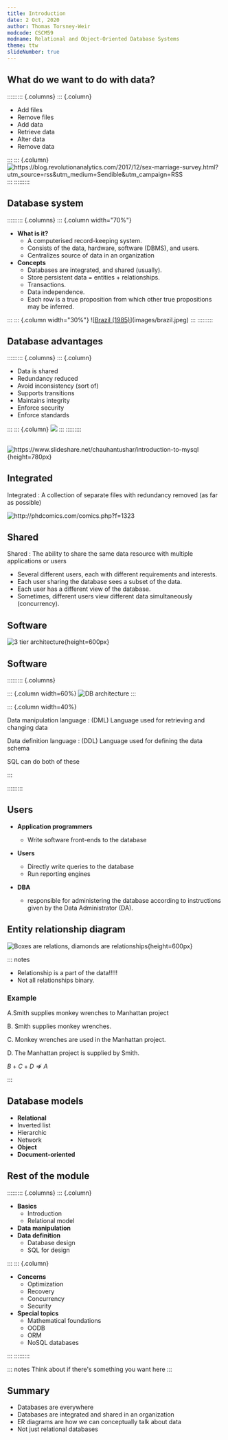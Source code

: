 ```yaml
---
title: Introduction
date: 2 Oct, 2020
author: Thomas Torsney-Weir
modcode: CSCM59
modname: Relational and Object-Oriented Database Systems
theme: ttw
slideNumber: true
---
```


## What do we want to do with data?

::::::::: {.columns}
::: {.column}

* Add files
* Remove files
* Add data
* Retrieve data
* Alter data
* Remove data

:::
::: {.column}
![<https://blog.revolutionanalytics.com/2017/12/sex-marriage-survey.html?utm_source=rss&utm_medium=Sendible&utm_campaign=RSS>](images/excel_bad.png)
:::
:::::::::

## Database system

::::::::: {.columns}
::: {.column width="70%"}


* **What is it?**
    * A computerised record-keeping system. 
    * Consists of the data, hardware, software (DBMS), and users.
    * Centralizes source of data in an organization
* **Concepts**
    * Databases are integrated, and shared (usually). 
    * Store persistent data = entities + relationships.
    * Transactions.
    * Data independence.
    * Each row is a true proposition from which other true propositions may be inferred.

:::
::: {.column width="30%"}
![[Brazil (1985)](https://en.wikipedia.org/wiki/Brazil_(1985_film))](images/brazil.jpeg)
:::
:::::::::

## Database advantages

::::::::: {.columns}
::: {.column}

* Data is shared
* Redundancy reduced
* Avoid inconsistency (sort of)
* Supports transitions
* Maintains integrity
* Enforce security
* Enforce standards

:::
::: {.column}
![](images/db_usage.svg)
:::
:::::::::

##

![<https://www.slideshare.net/chauhantushar/introduction-to-mysql>](images/mysql_overview.png){height=780px}

## Integrated

Integrated
  : A collection of separate files with redundancy removed (as far as possible)

![<http://phdcomics.com/comics.php?f=1323>](images/phd052810s.gif)


## Shared

Shared
  : The ability to share the same data resource with multiple applications or users

* Several different users, each with different requirements and interests.
* Each user sharing the database sees a subset of the data.
* Each user has a different view of the database.
* Sometimes, different users view different data simultaneously (concurrency).

## Software

![3 tier architecture](images/software_diagram.svg){height=600px}

## Software

::::::::: {.columns}

::: {.column width=60%}
![DB architecture](images/db_internals.svg)
:::

::: {.column width=40%}

Data manipulation language
  : (DML) Language used for retrieving and changing data

Data definition language
  : (DDL) Language used for defining the data schema

SQL can do both of these

:::

:::::::::

## Users

* **Application programmers**
    - Write software front-ends to the database

* **Users**
    - Directly write queries to the database
    - Run reporting engines

* **DBA**
    - responsible for administering the database according to instructions given by the Data Administrator (DA).

## Entity relationship diagram

![Boxes are relations, diamonds are relationships](images/er_diagram.svg){height=600px}

::: notes

* Relationship is a part of the data!!!!!
* Not all relationships binary.

### Example

A.Smith supplies monkey wrenches to Manhattan project

B. Smith supplies monkey wrenches.

C. Monkey wrenches are used in the Manhattan project.

D. The Manhattan project is supplied by Smith.

$B + C + D \nRightarrow A$

:::

## Database models

* **Relational**
* Inverted list
* Hierarchic
* Network
* **Object**
* **Document-oriented**

## Rest of the module

::::::::: {.columns}
::: {.column}

* **Basics**
    - Introduction
    - Relational model
* **Data manipulation**
* **Data definition**
    - Database design
    - SQL for design

:::
::: {.column}

* **Concerns**
    - Optimization
    - Recovery
    - Concurrency
    - Security
* **Special topics**
    - Mathematical foundations
    - OODB
    - ORM
    - NoSQL databases

:::
:::::::::

::: notes
Think about if there's something you want here
:::

## Summary

* Databases are everywhere
* Databases are integrated and shared in an organization
* ER diagrams are how we can conceptually talk about data
* Not just relational databases

